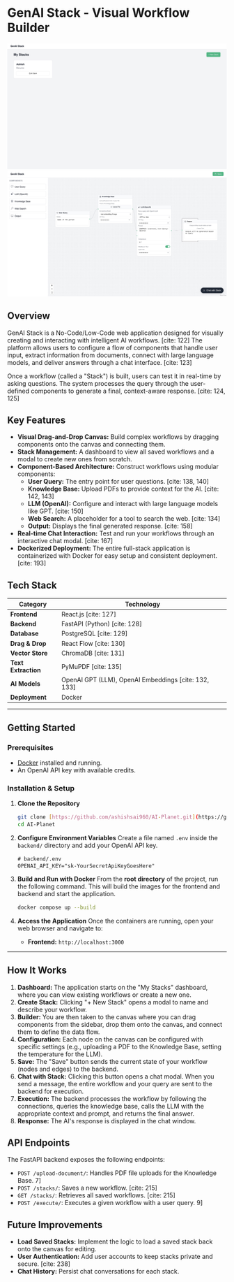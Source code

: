 # GenAI Stack - Visual Workflow Builder

![GenAI Stack Screenshot](https://github.com/ashishsai960/AI-Planet/blob/master/Application1.jpg)
![GenAI Stack Screenshot](https://github.com/ashishsai960/AI-Planet/blob/master/Application2.jpg)

## Overview

GenAI Stack is a No-Code/Low-Code web application designed for visually creating and interacting with intelligent AI workflows. [cite: 122] The platform allows users to configure a flow of components that handle user input, extract information from documents, connect with large language models, and deliver answers through a chat interface. [cite: 123]

Once a workflow (called a "Stack") is built, users can test it in real-time by asking questions. The system processes the query through the user-defined components to generate a final, context-aware response. [cite: 124, 125]

## Key Features

* **Visual Drag-and-Drop Canvas:** Build complex workflows by dragging components onto the canvas and connecting them.
* **Stack Management:** A dashboard to view all saved workflows and a modal to create new ones from scratch.
* **Component-Based Architecture:** Construct workflows using modular components:
    * **User Query:** The entry point for user questions. [cite: 138, 140]
    * **Knowledge Base:** Upload PDFs to provide context for the AI. [cite: 142, 143]
    * **LLM (OpenAI):** Configure and interact with large language models like GPT. [cite: 150]
    * **Web Search:** A placeholder for a tool to search the web. [cite: 134]
    * **Output:** Displays the final generated response. [cite: 158]
* **Real-time Chat Interaction:** Test and run your workflows through an interactive chat modal. [cite: 167]
* **Dockerized Deployment:** The entire full-stack application is containerized with Docker for easy setup and consistent deployment. [cite: 193]

## Tech Stack

| Category              | Technology                                   |
| --------------------- | -------------------------------------------- |
| **Frontend** | React.js [cite: 127]                         |
| **Backend** | FastAPI (Python) [cite: 128]                  |
| **Database** | PostgreSQL [cite: 129]                       |
| **Drag & Drop** | React Flow [cite: 130]                       |
| **Vector Store** | ChromaDB [cite: 131]                         |
| **Text Extraction** | PyMuPDF [cite: 135]                          |
| **AI Models** | OpenAI GPT (LLM), OpenAI Embeddings [cite: 132, 133] |
| **Deployment** | Docker                                       |

---

## Getting Started

### Prerequisites
* [Docker](https://www.docker.com/products/docker-desktop/) installed and running.
* An OpenAI API key with available credits.

### Installation & Setup

1.  **Clone the Repository**
    ```bash
    git clone [https://github.com/ashishsai960/AI-Planet.git](https://github.com/ashishsai960/AI-Planet.git)
    cd AI-Planet
    ```

2.  **Configure Environment Variables**
    Create a file named `.env` inside the `backend/` directory and add your OpenAI API key.
    ```env
    # backend/.env
    OPENAI_API_KEY="sk-YourSecretApiKeyGoesHere"
    ```

3.  **Build and Run with Docker**
    From the **root directory** of the project, run the following command. This will build the images for the frontend and backend and start the application.
    ```bash
    docker compose up --build
    ```

4.  **Access the Application**
    Once the containers are running, open your web browser and navigate to:
    * **Frontend:** `http://localhost:3000`

---

## How It Works

1.  **Dashboard:** The application starts on the "My Stacks" dashboard, where you can view existing workflows or create a new one.
2.  **Create Stack:** Clicking "+ New Stack" opens a modal to name and describe your workflow.
3.  **Builder:** You are then taken to the canvas where you can drag components from the sidebar, drop them onto the canvas, and connect them to define the data flow.
4.  **Configuration:** Each node on the canvas can be configured with specific settings (e.g., uploading a PDF to the Knowledge Base, setting the temperature for the LLM).
5.  **Save:** The "Save" button sends the current state of your workflow (nodes and edges) to the backend.
6.  **Chat with Stack:** Clicking this button opens a chat modal. When you send a message, the entire workflow and your query are sent to the backend for execution.
7.  **Execution:** The backend processes the workflow by following the connections, queries the knowledge base, calls the LLM with the appropriate context and prompt, and returns the final answer.
8.  **Response:** The AI's response is displayed in the chat window.

## API Endpoints

The FastAPI backend exposes the following endpoints:

* `POST /upload-document/`: Handles PDF file uploads for the Knowledge Base. 7]
* `POST /stacks/`: Saves a new workflow. [cite: 215]
* `GET /stacks/`: Retrieves all saved workflows. [cite: 215]
* `POST /execute/`: Executes a given workflow with a user query. 9]

## Future Improvements

* **Load Saved Stacks:** Implement the logic to load a saved stack back onto the canvas for editing.
* **User Authentication:** Add user accounts to keep stacks private and secure. [cite: 238]
* **Chat History:** Persist chat conversations for each stack. 

